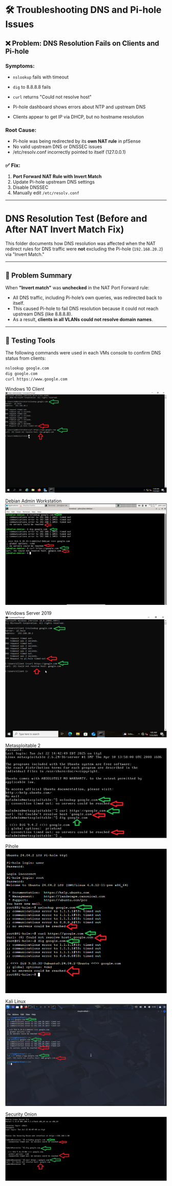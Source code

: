 # 🛠️ Troubleshooting DNS and Pi-hole Issues

## ❌ Problem: DNS Resolution Fails on Clients and Pi-hole

### Symptoms:
- `nslookup` fails with timeout
- `dig` to 8.8.8.8 fails
- `curl` returns "Could not resolve host"

- Pi-hole dashboard shows errors about NTP and upstream DNS
- Clients appear to get IP via DHCP, but no hostname resolution

### Root Cause:
- Pi-hole was being redirected by its **own NAT rule** in pfSense
- No valid upstream DNS or DNSSEC issues
- /etc/resolv.conf incorrectly pointed to itself (127.0.0.1)

### ✅ Fix:
1. **Port Forward NAT Rule with Invert Match**
2. Update Pi-hole upstream DNS settings
3. Disable DNSSEC
4. Manually edit `/etc/resolv.conf`

---

# DNS Resolution Test (Before and After NAT Invert Match Fix)

This folder documents how DNS resolution was affected when the NAT redirect rules for DNS traffic were **not** excluding the Pi-hole (`192.168.20.2`) via "Invert Match."

---

## 🔧 Problem Summary

When **"Invert match"** was **unchecked** in the NAT Port Forward rule:

- All DNS traffic, including Pi-hole’s own queries, was redirected back to itself.
- This caused Pi-hole to fail DNS resolution because it could not reach upstream DNS (like 8.8.8.8).
- As a result, **clients in all VLANs could not resolve domain names**.

---

## 🧪 Testing Tools

The following commands were used in each VMs console to confirm DNS status from clients:

```bash
nslookup google.com
dig google.com
curl https://www.google.com
```
Windows 10 Client
![Win10](1_Troubleshoot_Win.png)

Debian Admin Workstation
![Debian](2_Troubleshoot_Debian.png)

Windows Server 2019
![WinServer](3_Troubleshoot_WinServer.png)

Metasploitable 2
![Meta](4_Troubleshoot_Meta.png)

Pihole
![Pihole](5_Troubleshoot_Pihole.png)

Kali Linux
![Kali](6_Troubleshoot_Kali.png)

Security Onion
![SecO](7_Troubleshoot_Seconion.png)
